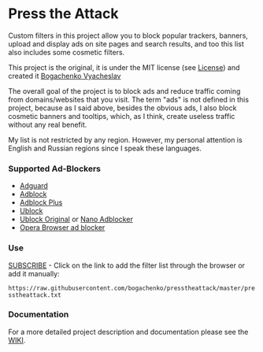 # Press the Attack

Custom filters in this project allow you to block popular trackers, banners, upload and display ads on site pages and search results, and too this list also includes some cosmetic filters.

This project is the original, it is under the MIT license (see [License](https://raw.githubusercontent.com/bogachenko/presstheattack/master/LICENSE.md)) and created it [Bogachenko Vyacheslav](https://github.com/bogachenko)

The overall goal of the project is to block ads and reduce traffic coming from domains/websites that you visit.
The term "ads" is not defined in this project, because as I said above, besides the obvious ads, I also block cosmetic banners and tooltips, which, as I think, create useless traffic without any real benefit.

My list is not restricted by any region. However, my personal attention is English and Russian regions since I speak these languages.

### Supported Ad-Blockers

* [Adguard](https://adguard.com)
* [Adblock](https://getadblock.com)
* [Adblock Plus](https://adblockplus.org)
* [Ublock](https://www.ublock.org)
* [Ublock Original](https://github.com/gorhill/uBlock) or [Nano Adblocker](https://github.com/NanoAdblocker/NanoCore)
* [Opera Browser ad blocker](https://www.opera.com)

### Use

[SUBSCRIBE](https://subscribe.adblockplus.org/?location=https%3A%2F%2Fraw.githubusercontent.com%2Fbogachenko%2Fpresstheattack%2Fmaster%2Fpresstheattack.txt&title=Press%20the%20Attack) - Click on the link to add the filter list through the browser or add it manually:

`https://raw.githubusercontent.com/bogachenko/presstheattack/master/presstheattack.txt`

### Documentation

For a more detailed project description and documentation please see the [WIKI](https://github.com/bogachenko/presstheattack/wiki).
